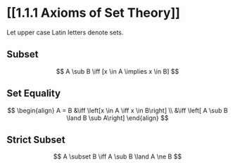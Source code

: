 # [[1.1.1 Axioms of Set Theory]]

Let upper case Latin letters denote sets.

## Subset

$$
A \sub B \iff [x \in A \implies x \in B]
$$

## Set Equality

$$
\begin{align}
A = B &\iff \left[x \in A \iff x \in B\right]
\\ &\iff \left[ A \sub B \land B \sub A\right]
\end{align}
$$

## Strict Subset

$$
A \subset B \iff A \sub B \land A \ne B
$$


